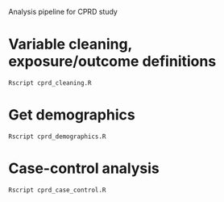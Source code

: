 Analysis pipeline for CPRD study

# Variable cleaning, exposure/outcome definitions
````unix
Rscript cprd_cleaning.R
````

# Get demographics 
````unix 
Rscript cprd_demographics.R
````

# Case-control analysis
````unix
Rscript cprd_case_control.R
````
